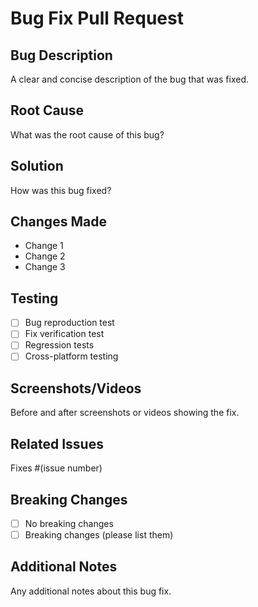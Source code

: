 # Bug Fix Pull Request

## Bug Description
A clear and concise description of the bug that was fixed.

## Root Cause
What was the root cause of this bug?

## Solution
How was this bug fixed?

## Changes Made
- Change 1
- Change 2
- Change 3

## Testing
- [ ] Bug reproduction test
- [ ] Fix verification test
- [ ] Regression tests
- [ ] Cross-platform testing

## Screenshots/Videos
Before and after screenshots or videos showing the fix.

## Related Issues
Fixes #(issue number)

## Breaking Changes
- [ ] No breaking changes
- [ ] Breaking changes (please list them)

## Additional Notes
Any additional notes about this bug fix.
